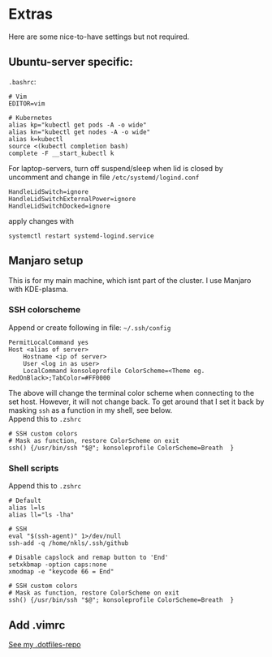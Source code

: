 # Extras
Here are some nice-to-have settings but not required.

## Ubuntu-server specific:
`.bashrc`:
```
# Vim
EDITOR=vim

# Kubernetes
alias kp="kubectl get pods -A -o wide"
alias kn="kubectl get nodes -A -o wide"
alias k=kubectl
source <(kubectl completion bash)
complete -F __start_kubectl k
```
For laptop-servers, turn off suspend/sleep when lid is closed by uncomment and change in file `/etc/systemd/logind.conf`
```
HandleLidSwitch=ignore
HandleLidSwitchExternalPower=ignore
HandleLidSwitchDocked=ignore
```
apply changes with 
```
systemctl restart systemd-logind.service
```


## Manjaro setup
This is for my main machine, which isnt part of the cluster. I use Manjaro with KDE-plasma.

### SSH colorscheme
Append or create following in file: `~/.ssh/config`
```
PermitLocalCommand yes
Host <alias of server>
    Hostname <ip of server>
    User <log in as user>
    LocalCommand konsoleprofile ColorScheme=<Theme eg. RedOnBlack>;TabColor=#FF0000
```
The above will change the terminal color scheme when connecting to the set host. However, it will not change back. To get around that I set it back by masking `ssh` as a function in my shell, see below.\
Append this to `.zshrc`
```
# SSH custom colors
# Mask as function, restore ColorScheme on exit
ssh() {/usr/bin/ssh "$@"; konsoleprofile ColorScheme=Breath  }
```

### Shell scripts
Append this to `.zshrc`
```
# Default
alias l=ls
alias ll="ls -lha"

# SSH
eval "$(ssh-agent)" 1>/dev/null
ssh-add -q /home/nkls/.ssh/github 

# Disable capslock and remap button to 'End'
setxkbmap -option caps:none
xmodmap -e "keycode 66 = End"

# SSH custom colors
# Mask as function, restore ColorScheme on exit
ssh() {/usr/bin/ssh "$@"; konsoleprofile ColorScheme=Breath  }
```

## Add .vimrc
[See my .dotfiles-repo](https://github.com/nklsla/.dotfiles)
